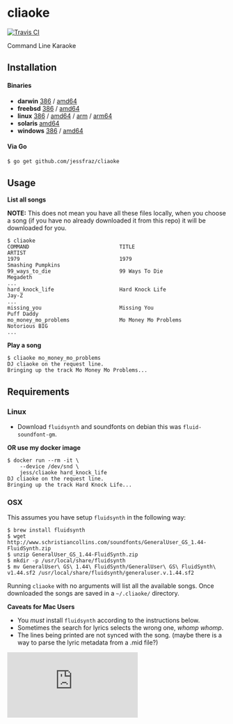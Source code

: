 # cliaoke

[![Travis CI](https://travis-ci.org/jessfraz/cliaoke.svg?branch=master)](https://travis-ci.org/jessfraz/cliaoke)

Command Line Karaoke

## Installation

#### Binaries

- **darwin** [386](https://github.com/jessfraz/cliaoke/releases/download/v0.2.0/cliaoke-darwin-386) / [amd64](https://github.com/jessfraz/cliaoke/releases/download/v0.2.0/cliaoke-darwin-amd64)
- **freebsd** [386](https://github.com/jessfraz/cliaoke/releases/download/v0.2.0/cliaoke-freebsd-386) / [amd64](https://github.com/jessfraz/cliaoke/releases/download/v0.2.0/cliaoke-freebsd-amd64)
- **linux** [386](https://github.com/jessfraz/cliaoke/releases/download/v0.2.0/cliaoke-linux-386) / [amd64](https://github.com/jessfraz/cliaoke/releases/download/v0.2.0/cliaoke-linux-amd64) / [arm](https://github.com/jessfraz/cliaoke/releases/download/v0.2.0/cliaoke-linux-arm) / [arm64](https://github.com/jessfraz/cliaoke/releases/download/v0.2.0/cliaoke-linux-arm64)
- **solaris** [amd64](https://github.com/jessfraz/cliaoke/releases/download/v0.2.0/cliaoke-solaris-amd64)
- **windows** [386](https://github.com/jessfraz/cliaoke/releases/download/v0.2.0/cliaoke-windows-386) / [amd64](https://github.com/jessfraz/cliaoke/releases/download/v0.2.0/cliaoke-windows-amd64)

#### Via Go

```bash
$ go get github.com/jessfraz/cliaoke
```

## Usage

**List all songs**

**NOTE:** This does not mean you have all these files locally, when you choose
a song (if you have no already downloaded it from this repo) it will be
downloaded for you.

```console
$ cliaoke
COMMAND                             TITLE                               ARTIST
1979                                1979                                Smashing Pumpkins
99_ways_to_die                      99 Ways To Die                      Megadeth
...
hard_knock_life                     Hard Knock Life                     Jay-Z
...
missing_you                         Missing You                         Puff Daddy
mo_money_mo_problems                Mo Money Mo Problems                Notorious BIG
...
```

**Play a song**

```console
$ cliaoke mo_money_mo_problems
DJ cliaoke on the request line.
Bringing up the track Mo Money Mo Problems...
```

## Requirements

### Linux

- Download `fluidsynth` and soundfonts on debian this was `fluid-soundfont-gm`.

**OR use my docker image**

```
$ docker run --rm -it \
    --device /dev/snd \
    jess/cliaoke hard_knock_life
DJ cliaoke on the request line.
Bringing up the track Hard Knock Life...
```


### OSX

This assumes you have setup `fluidsynth` in the following way:

```console
$ brew install fluidsynth
$ wget http://www.schristiancollins.com/soundfonts/GeneralUser_GS_1.44-FluidSynth.zip
$ unzip GeneralUser_GS_1.44-FluidSynth.zip
$ mkdir -p /usr/local/share/fluidsynth
$ mv GeneralUser\ GS\ 1.44\ FluidSynth/GeneralUser\ GS\ FluidSynth\ v1.44.sf2 /usr/local/share/fluidsynth/generaluser.v.1.44.sf2
```

Running `cliaoke` with no arguments will list all the available songs. Once downloaded the songs are saved in a `~/.cliaoke/` directory.

**Caveats for Mac Users**

- You *must* install `fluidsynth` according to the instructions below.
- Sometimes the search for lyrics selects the wrong one, *whomp whomp*.
- The lines being printed are not synced with the song. (maybe there is a way to parse the lyric metadata from a .mid file?)


[![Analytics](https://ga-beacon.appspot.com/UA-29404280-16/cliaoke/README.md)](https://github.com/jessfraz/cliaoke)
